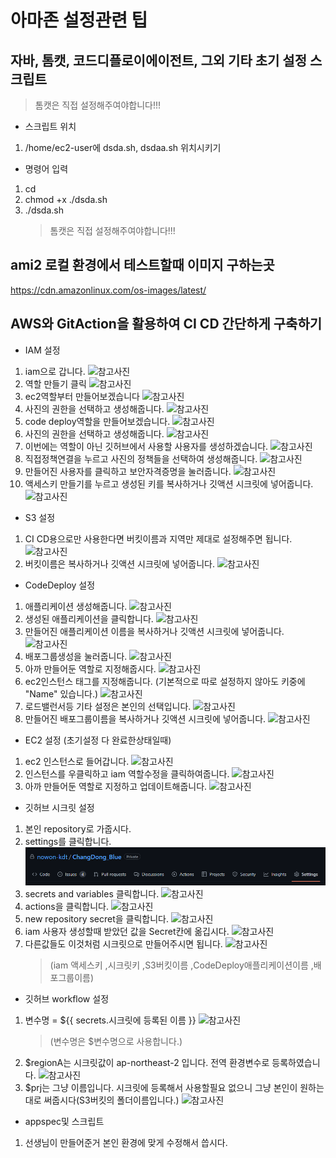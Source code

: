 # 아마존 설정관련 팁

## 자바, 톰캣, 코드디플로이에이전트, 그외 기타 초기 설정 스크립트

> 톰캣은 직접 설정해주여야합니다!!!

- 스크립트 위치

1. /home/ec2-user에 dsda.sh, dsdaa.sh 위치시키기

- 명령어 입력

1. cd
2. chmod +x ./dsda.sh
3. ./dsda.sh
   > 톰캣은 직접 설정해주여야합니다!!!

## ami2 로컬 환경에서 테스트할때 이미지 구하는곳

<https://cdn.amazonlinux.com/os-images/latest/>

## AWS와 GitAction을 활용하여 CI CD 간단하게 구축하기

- IAM 설정

1. iam으로 갑니다.
   ![참고사진](https://)
2. 역할 만들기 클릭
   ![참고사진](https://)
3. ec2역할부터 만들어보겠습니다
   ![참고사진](https://)
4. 사진의 권한을 선택하고 생성해줍니다.
   ![참고사진](https://)
5. code deploy역할을 만들어보겠습니다.
   ![참고사진](https://)
6. 사진의 권한을 선택하고 생성해줍니다.
   ![참고사진](https://)
7. 이번에는 역할이 아닌 깃허브에서 사용할 사용자를 생성하겠습니다.
   ![참고사진](https://)
8. 직접정책연결을 누르고 사진의 정책들을 선택하여 생성해줍니다.
   ![참고사진](https://)
9. 만들어진 사용자를 클릭하고 보안자격증명을 눌러줍니다.
   ![참고사진](https://)
10. 액세스키 만들기를 누르고 생성된 키를 복사하거나 깃액션 시크릿에 넣어줍니다.
    ![참고사진](https://)

- S3 설정

1. CI CD용으로만 사용한다면 버킷이름과 지역만 제대로 설정해주면 됩니다.
   ![참고사진](https://)
2. 버킷이름은 복사하거나 깃액션 시크릿에 넣어줍니다.
   ![참고사진](https://)

- CodeDeploy 설정

1. 애플리케이션 생성해줍니다.
   ![참고사진](https://)
2. 생성된 애플리케이션을 클릭합니다.
   ![참고사진](https://)
3. 만들어진 애플리케이션 이름을 복사하거나 깃액션 시크릿에 넣어줍니다.
   ![참고사진](https://)
4. 배포그룹생성을 눌러줍니다.
   ![참고사진](https://)
5. 아까 만들어둔 역할로 지정해줍시다.
   ![참고사진](https://)
6. ec2인스턴스 태그를 지정해줍니다. (기본적으로 따로 설정하지 않아도 키중에 "Name" 있습니다.)
   ![참고사진](https://)
7. 로드밸런서등 기타 설정은 본인의 선택입니다.
   ![참고사진](https://)
8. 만들어진 배포그룹이름을 복사하거나 깃액션 시크릿에 넣어줍니다.
   ![참고사진](https://)

- EC2 설정 (초기설정 다 완료한상태일때)

1. ec2 인스턴스로 들어갑니다.
   ![참고사진](https://)
2. 인스턴스를 우클릭하고 iam 역할수정을 클릭하여줍니다.
   ![참고사진](https://)
3. 아까 만들어둔 역할로 지정하고 업데이트해줍니다.
   ![참고사진](https://)

- 깃허브 시크릿 설정

1. 본인 repository로 가줍시다.
2. settings를 클릭합니다.
   ![참고사진](<https://github.com/nowon-kdt/aws-tips-and-tricks/blob/59eb90247e1bb81e7e7d2dec6d50decc1f24cb70/cicd/123%20(1).png>)
3. secrets and variables 클릭합니다.
   ![참고사진](https://)
4. actions을 클릭합니다.
   ![참고사진](https://)
5. new repository secret을 클릭합니다.
   ![참고사진](https://)
6. iam 사용자 생성할때 받았던 값을 Secret칸에 옮깁시다.
   ![참고사진](https://)
7. 다른값들도 이것처럼 시크릿으로 만들어주시면 됩니다.
   ![참고사진](https://)
   > (iam 액세스키 ,시크릿키 ,S3버킷이름 ,CodeDeploy애플리케이션이름 ,배포그룹이름)

- 깃허브 workflow 설정

1. 변수명 = ${{ secrets.시크릿에 등록된 이름 }}
   ![참고사진](https://)
   > (변수명은 $변수명으로 사용합니다.)
2. $regionA는 시크릿값이 ap-northeast-2 입니다. 전역 환경변수로 등록하였습니다.
   ![참고사진](https://)
3. $prj는 그냥 이름입니다. 시크릿에 등록해서 사용할필요 없으니 그냥 본인이 원하는대로 써줍시다(S3버킷의 폴더이름입니다.)
   ![참고사진](https://)

- appspec및 스크립트

1. 선생님이 만들어준거 본인 환경에 맞게 수정해서 씁시다.
